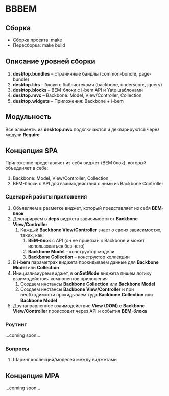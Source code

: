 # BBBEM

## Сборка
- Сборка проекта: make
- Пересборка: make build

## Описание уровней сборки
1. **desktop.bundles** – страничные бандлы (common-bundle, page-bundle)
1. **desktop.libs** – блоки с библиотеками (backbone, underscore, jquery)
1. **desktop.blocks** – BEM-блоки с i-bem API и Yate шаблонами
1. **desktop.mvc** – Backbone: Model, View/Controller, Collection
1. **desktop.widgets** – Приложения: Backbone + i-bem

## Модульность
Все элементы из **desktop.mvc** подключаются и декларируются через модули **Require**

## Концепция SPA
Приложение представляет из себя виджет (BEM блок), который объединяет в себе:

1. Backbone: Model, View/Controller, Collection
1. BEM-блоки с API для взаимодействия с ними из Backbone Controller

### Сценарий работы приложения
1. Объявляем в разметке виджет, который представляет из себя **BEM-блок**
1. Декларируем в **deps** виджета зависимости от **Backbone View/Controller**
    1. Каждый **Backbone View/Controller** знает о своих зависимостях, таких, как:
        1. **BEM-блок** c API (он не привязан к Backbone и может использоваться без него)
        1. **Backbone Model** – конструктор модели
        1. **Backbone Collection** – конструктор коллекции
1. В **i-bem** параметрах виджета прокидываем данные для **Backbone Model** или **Collection**
1. Инициализиурем виджет, в **onSetMode** виджета пишем логику взаимодействия компонентов приложения
    1. Создаем инстансы **Backbone Collection** или **Backbone Model**
    1. Создаем инстансы **Backbone View/Controller** и при необходимости прокидываем туда **Backbone Collection** или **Backbone Model**
1. Двунаправленное взаимодействие **View (DOM)** с **Backbone View/Controller** происходит через API и события **BEM-блока**

### Роутинг
...coming soon...

### Вопросы
1. Шаринг коллекций/моделей между виджетами

## Концепция MPA
...coming soon...
